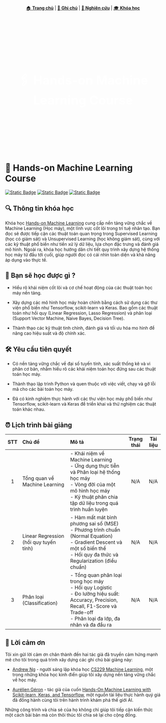 <p align="center">
  <a href="../">🏠 <strong>Trang chủ</strong></a> |
  <a href="../notes/">📝 <strong>Ghi chú</strong></a> |
  <a href="../research/">🔬 <strong>Nghiên cứu</strong></a> |
  <a href="">🎓 <strong>Khóa học</strong></a>
</p>

<div style="background-image: url('../../assets/images/courses.jpg'); 
            background-size: cover;
            background-position: center;
            padding: 120px 20px;
            color: white;
            text-align: center;
            margin-bottom: 30px;">
  <h1 style="font-size: 40px; margin-bottom: 10px;">🖇️ Hands-on Machine Learning Course</h1>
  <p style="font-size: 18px;"></p>
</div>

# 🌲 Hands-on Machine Learning Course

[![Static Badge](https://img.shields.io/badge/Course-Machine_Learning-blue?logo=course)](https://) [![Static Badge](https://img.shields.io/badge/Geekfor-geeks-Silver?style=flat&logo=geeksforgeeks&logoColor=red)](https://) [![Static Badge](https://img.shields.io/badge/google-colab-red?style=flat&logo=googlecolab&logoColor=orange)](https://)

## 🔍 Thông tin khóa học

Khóa học [Hands-on Machine Learning](https://) cung cấp nền tảng vững chắc về Machine Learning (Học máy), một lĩnh vực cốt lõi trong trí tuệ nhân tạo. Bạn đọc sẽ được tiếp cận các thuật toán quan trọng trong Supervised Learning (học có giám sát) và Unsupervised Learning (học không giám sát), cùng với các kỹ thuật phổ biến như tiền xử lý dữ liệu, lựa chọn đặc trưng và đánh giá mô hình. Ngoài ra, khóa học hướng dân chi tiết quy trình xây dựng hệ thống học máy từ đầu tới cuối, giúp người đọc có cái nhìn toàn diện và khả năng áp dụng vào thực tế.

## 🎯 Bạn sẽ học được gì ?

- Hiểu rõ khái niệm cốt lõi và cơ chế hoạt động của các thuật toán học máy nền tảng.

- Xây dựng các mô hình học máy hoàn chỉnh bằng cách sử dụng các thư viện phổ biến như Tensorflow, scikit-learn và Keras. Bao gồm các thuật toán như hồi quy (Linear Regression, Lasso Regression) và phân loại (Support Vector Machine, Naive Bayes, Decision Tree).

- Thành thạo các kỹ thuật tinh chỉnh, đánh giá và tối ưu hóa mo hình để nâng cao hiệu suất và độ chính xác.

## 🛠️ Yêu cầu tiên quyết

- Có nền tảng vững chắc về đại số tuyến tính, xác suất thống kê và vi phân cơ bản, nhằm hiểu rõ các khái niệm toán học đứng sau các thuật toán học máy.

- Thành thạo lập trình Python và quen thuộc với việc viết, chạy và gỡ lỗi mã cho các bài toán học máy.

- Đã có kinh nghiệm thực hành với các thư viện học máy phổ biến như Tensorflow, scikit-learn và Keras để triển khai và thử nghiệm các thuật toán khác nhau.

## ⏰ Lịch trình bài giảng

| STT | Chủ đề | Mô tả | Trạng thái | Tài liệu |
| :-: | :----- | :---- | :--------: | :------: |
| 1 | Tổng quan về Machine Learning | - Khái niệm về Machine Learning <br> - Ứng dụng thực tiễn và Phân loại hệ thống học máy <br> - Vòng đời của một mô hình học máy <br> - Kỹ thuật phân chia tập dữ liệu trong quá trình huấn luyện | N/A | N/A | 
| 2 | Linear Regression (hồi quy tuyến tính) | - Hàm mất mát bình phương sai số (MSE) <br> - Phương trình chuẩn (Normal Equation) <br> - Gradient Descent và một số biến thể <br> - Hồi quy đa thức và Regularization (điều chuẩn) | N/A | N/A |
| 3 | Phân loại (Classification) | - Tổng quan phân loại trong học máy <br> - Hồi quy Logistic <br> - Đo lường hiệu suất: Accuracy, Precision, Recall, F1-Score và Trade-off <br> - Phân loại đa lớp, đa nhãn và đa đầu ra | N/A | N/A |

## 💪 Lời cảm ơn

Tôi xin gửi lời cảm ơn chân thành đến hai tác giả đã truyền cảm hứng mạnh mẽ cho tôi trong quá trình xây dựng các ghi chú bài giảng này:

- [Andrew Ng](https://) - người sáng lập khóa học [CS229 Machine Learning](https://), một trong những khóa học kinh điển giúp tôi xây dựng nền tảng vững chắc về học máy.

- [Aurélien Géron](https://) - tác giả của cuốn [Hands-On Machine Learning with Scikit-learn, Keras, and Tensorflow](https://), một nguồn tài liệu thực hành quý giá đã đồng hành cùng tôi trên hành trình khám phá thế giới AI.

Những công trình và chia sẻ của họ không chỉ giúp tôi tiếp cận kiến thức một cách bài bản mà còn thôi thúc tôi chia sẻ lại cho cộng đồng.